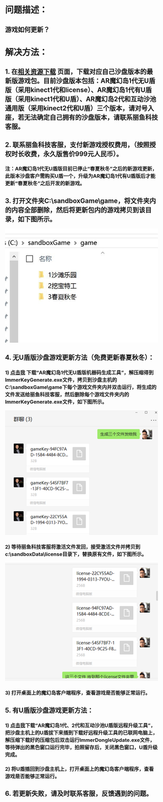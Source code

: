 # 问题描述：
## 游戏如何更新？
# 解决方法：
## 1. 在[相关资源下载](https://imvr.github.io/ly/ "相关资源下载")  页面，下载对应自己沙盘版本的最新版游戏包。目前沙盘版本包括：AR魔幻岛1代无U盾版（采用kinect1代和license）、AR魔幻岛1代有U盾版（采用kinect1代和U盾）、AR魔幻岛2代和互动沙池通用版（采用kinect2代和U盾）三个版本，请对号入座，若无法确定自己拥有的沙盘版本，请联系丽鱼科技客服。
## 2. 联系丽鱼科技客服，支付新游戏授权费用，（按照授权时长收费，永久版售价999元人民币）。
### 注：AR魔幻岛1代无U盾版目前已停止“春夏秋冬”之后的新游戏更新，此版本沙盘客户需购买U盾一个，升级为AR魔幻岛1代有U盾版后才能更新“春夏秋冬”之后开发的新游戏。
## 3. 打开文件夹C:\sandboxGame\game，将文件夹内的内容全部删除，然后将更新包内的游戏拷贝到该目录，如下图所示。
![""](images/MagicIsland-Update-1-1.jpg)
## 4. 无U盾版沙盘游戏更新方法（免费更新春夏秋冬）：
### 1) [点击我](/attachment/sandbox/keyGenerator.zip "AR魔幻岛1代无U盾版机器码生成工具") 下载“AR魔幻岛1代无U盾版机器码生成工具”，解压缩得到ImmerKeyGenerate.exe文件，拷贝到沙盘主机的C:\sandboxGame\game下每个游戏文件夹内并双击运行，将生成的文件发送给丽鱼科技客服，然后删除每个游戏文件夹内的ImmerKeyGenerate.exe文件，如下图所示。
![""](images/MagicIsland-Update-2-1.png)
### 2) 等待丽鱼科技客服将激活文件发回，接受激活文件并拷贝到c:\sandboxData\license目录下，替换原有文件，如下图所示。
![""](images/MagicIsland-Update-2-2.png)
### 3) 打开桌面上的魔幻岛客户端程序，查看游戏是否能够正常运行。
## 5. 有U盾版沙盘游戏更新方法：
### 1) [点击我](/attachment/sandbox/dongleUpdate_v1.0.0.3.zip "AR魔幻岛1代、2代和互动沙池U盾版远程升级工具")下载“AR魔幻岛1代、2代和互动沙池U盾版远程升级工具”，把沙盘主机上的U盾拔下来插到下载好远程升级工具的已联网电脑上，解压缩下载好的压缩包后双击运行ImmerDongleUpdate.exe文件，等待弹出的黑色窗口运行完毕，拍照留存后，关闭黑色窗口，U盾升级完成。
### 2) 将U盾插回到沙盘主机上，打开桌面上的魔幻岛客户端程序，查看游戏是否能够正常运行。
## 6. 若更新失败，请及时联系客服，反馈遇到的问题。